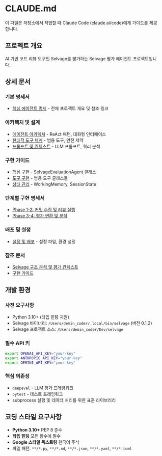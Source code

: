 # CLAUDE.md

이 파일은 저장소에서 작업할 때 Claude Code (claude.ai/code)에게 가이드를 제공합니다.

## 프로젝트 개요

AI 기반 코드 리뷰 도구인 Selvage를 평가하는 Selvage 평가 에이전트 프로젝트입니다.

## 상세 문서

### 기본 명세서
- [핵심 에이전트 명세](docs/specs/01-agent-core-specifications.md) - 전체 프로젝트 개요 및 참조 링크

### 아키텍처 및 설계
- [에이전트 아키텍처](docs/architecture/agent-architecture.md) - ReAct 패턴, 대화형 인터페이스
- [현대적 도구 체계](docs/architecture/modern-agent-tools.md) - 범용 도구, 안전 제약
- [프롬프트 및 컨텍스트](docs/architecture/prompts-and-context.md) - LLM 프롬프트, 쿼리 분석

### 구현 가이드
- [핵심 구현](docs/implementation/core-implementation.md) - SelvageEvaluationAgent 클래스
- [도구 구현](docs/implementation/tool-implementations.md) - 범용 도구 클래스들
- [상태 관리](docs/implementation/state-management.md) - WorkingMemory, SessionState

### 단계별 구현 명세서
- [Phase 1-2: 커밋 수집 및 리뷰 실행](docs/specs/02-commit-collection-and-review-execution.md)
- [Phase 3-4: 평가 변환 및 분석](docs/specs/03-evaluation-conversion-and-analysis.md)

### 배포 및 설정
- [설정 및 배포](docs/deployment/configuration-deployment.md) - 설정 파일, 환경 설정

### 참조 문서
- [Selvage 구조 분석 및 평가 컨텍스트](docs/rules/selvage-analysis-context.mdc)
- [구현 가이드](docs/rules/selvage-eval-implementation-guide.md)

## 개발 환경

### 사전 요구사항
- Python 3.10+ (타입 힌팅 지원)
- Selvage 바이너리: `/Users/demin_coder/.local/bin/selvage` (버전 0.1.2)
- Selvage 프로젝트 소스: `/Users/demin_coder/Dev/selvage`

### 필수 API 키
```bash
export OPENAI_API_KEY="your-key"
export ANTHROPIC_API_KEY="your-key" 
export GEMINI_API_KEY="your-key"
```

### 핵심 의존성
- `deepeval` - LLM 평가 프레임워크
- `pytest` - 테스트 프레임워크
- subprocess 실행 및 데이터 처리를 위한 표준 라이브러리

## 코딩 스타일 요구사항

- **Python 3.10+** PEP 8 준수
- **타입 힌팅** 모든 함수에 필수
- **Google 스타일 독스트링** 한국어 주석
- 파일 패턴: `**/*.py`, `**/*.md`, `**/*.json`, `**/*.yaml`, `**/*.toml`